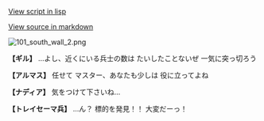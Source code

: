[View script in lisp](../scripts/100104091.txt)

[View source in markdown](100104091.md)

![101_south_wall_2.png](../images/backgrounds/101_south_wall_2.png)

**【ギル】**
…よし、近くにいる兵士の数は
たいしたことないぜ
一気に突っ切ろう

**【アルマス】**
任せて
マスター、あなたも少しは
役に立ってよね

**【ナディア】**
気をつけて下さいね…

**【トレイセーマ兵】**
…ん？
標的を発見！！
大変だーっ！